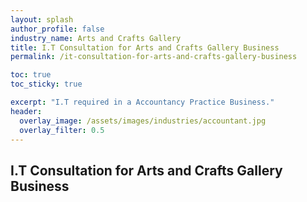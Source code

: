```yaml
---
layout: splash 
author_profile: false 
industry_name: Arts and Crafts Gallery
title: I.T Consultation for Arts and Crafts Gallery Business
permalink: /it-consultation-for-arts-and-crafts-gallery-business

toc: true
toc_sticky: true

excerpt: "I.T required in a Accountancy Practice Business."
header:
  overlay_image: /assets/images/industries/accountant.jpg
  overlay_filter: 0.5 
---
```


## I.T Consultation for Arts and Crafts Gallery Business